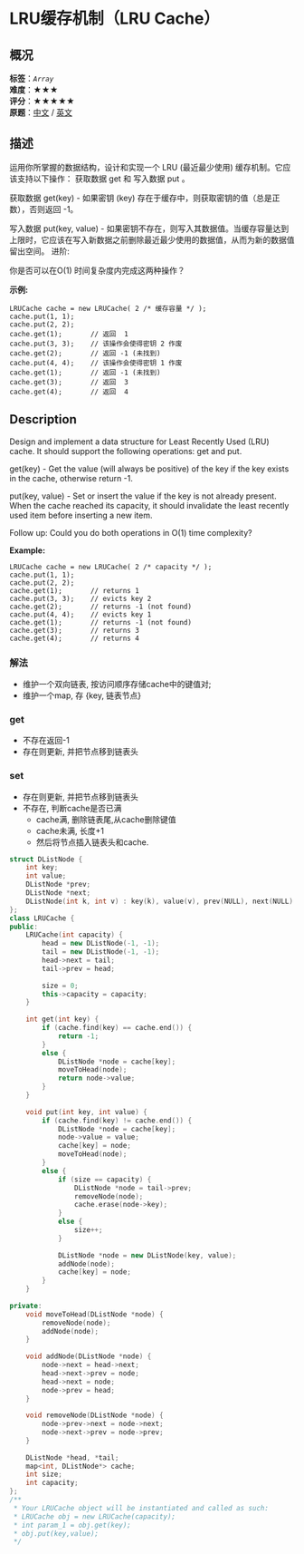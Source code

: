 # LRU缓存机制（LRU Cache）
## 概况
**标签**：*`Array`*<br>
**难度**：★★★<br>
**评分**：★★★★★<br>
**原题**：[中文](https://leetcode-cn.com/problems/lru-cache) / [英文](https://leetcode.com/problems/lru-cache)

## 描述
运用你所掌握的数据结构，设计和实现一个 LRU (最近最少使用) 缓存机制。它应该支持以下操作： 获取数据 get 和 写入数据 put 。

获取数据 get(key) - 如果密钥 (key) 存在于缓存中，则获取密钥的值（总是正数），否则返回 -1。

写入数据 put(key, value) - 如果密钥不存在，则写入其数据值。当缓存容量达到上限时，它应该在写入新数据之前删除最近最少使用的数据值，从而为新的数据值留出空间。
进阶:

你是否可以在O(1) 时间复杂度内完成这两种操作？

**示例:**
```
LRUCache cache = new LRUCache( 2 /* 缓存容量 */ );
cache.put(1, 1);
cache.put(2, 2);
cache.get(1);       // 返回  1
cache.put(3, 3);    // 该操作会使得密钥 2 作废
cache.get(2);       // 返回 -1 (未找到)
cache.put(4, 4);    // 该操作会使得密钥 1 作废
cache.get(1);       // 返回 -1 (未找到)
cache.get(3);       // 返回  3
cache.get(4);       // 返回  4
```

## Description
Design and implement a data structure for Least Recently Used (LRU) cache. It should support the following operations: get and put.

get(key) - Get the value (will always be positive) of the key if the key exists in the cache, otherwise return -1.

put(key, value) - Set or insert the value if the key is not already present. When the cache reached its capacity, it should invalidate the least recently used item before inserting a new item.

Follow up:
Could you do both operations in O(1) time complexity?

**Example:**
```
LRUCache cache = new LRUCache( 2 /* capacity */ );
cache.put(1, 1);
cache.put(2, 2);
cache.get(1);       // returns 1
cache.put(3, 3);    // evicts key 2
cache.get(2);       // returns -1 (not found)
cache.put(4, 4);    // evicts key 1
cache.get(1);       // returns -1 (not found)
cache.get(3);       // returns 3
cache.get(4);       // returns 4
```


### 解法
- 维护一个双向链表, 按访问顺序存储cache中的键值对; 
- 维护一个map, 存 {key, 链表节点}
### get
- 不存在返回-1
- 存在则更新, 并把节点移到链表头
### set
- 存在则更新, 并把节点移到链表头
- 不存在, 判断cache是否已满
    - cache满, 删除链表尾,从cache删除键值
    - cache未满, 长度+1
    - 然后将节点插入链表头和cache.
    
```c++
struct DListNode {
    int key;
    int value;
    DListNode *prev;
    DListNode *next;
    DListNode(int k, int v) : key(k), value(v), prev(NULL), next(NULL) {};
};
class LRUCache {
public:
    LRUCache(int capacity) {
        head = new DListNode(-1, -1);
        tail = new DListNode(-1, -1);
        head->next = tail;
        tail->prev = head;
        
        size = 0;
        this->capacity = capacity;
    }
    
    int get(int key) {
        if (cache.find(key) == cache.end()) {
            return -1;
        }
        else {
            DListNode *node = cache[key];
            moveToHead(node);
            return node->value;
        }
    }
    
    void put(int key, int value) {
        if (cache.find(key) != cache.end()) {
            DListNode *node = cache[key];
            node->value = value;
            cache[key] = node;
            moveToHead(node);
        }
        else {
            if (size == capacity) {
                DListNode *node = tail->prev;
                removeNode(node);
                cache.erase(node->key);
            }
            else {
                size++;
            }
            
            DListNode *node = new DListNode(key, value);
            addNode(node);
            cache[key] = node;
        }
    }
    
private:
    void moveToHead(DListNode *node) {
        removeNode(node);
        addNode(node);
    }
    
    void addNode(DListNode *node) {
        node->next = head->next;
        head->next->prev = node;
        head->next = node;
        node->prev = head;
    }
    
    void removeNode(DListNode *node) {
        node->prev->next = node->next;
        node->next->prev = node->prev;
    }
    
    DListNode *head, *tail;
    map<int, DListNode*> cache;
    int size;
    int capacity;
};
/**
 * Your LRUCache object will be instantiated and called as such:
 * LRUCache obj = new LRUCache(capacity);
 * int param_1 = obj.get(key);
 * obj.put(key,value);
 */
```